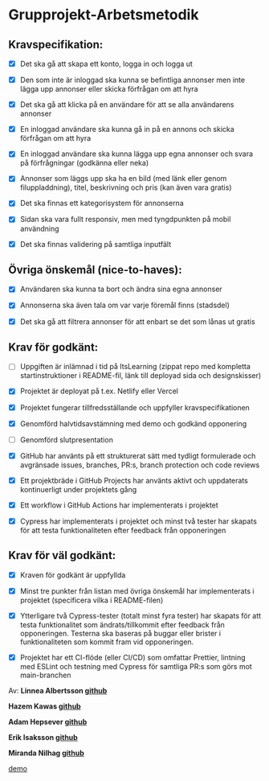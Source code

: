 # Grupprojekt-Arbetsmetodik

## Kravspecifikation:

-   [x] Det ska gå att skapa ett konto, logga in och logga ut

-   [x] Den som inte är inloggad ska kunna se befintliga annonser men inte lägga upp annonser eller skicka förfrågan om att hyra

-   [x] Det ska gå att klicka på en användare för att se alla användarens annonser

-   [x] En inloggad användare ska kunna gå in på en annons och skicka förfrågan om att hyra

-   [x] En inloggad användare ska kunna lägga upp egna annonser och svara på förfrågningar (godkänna eller neka)

-   [x] Annonser som läggs upp ska ha en bild (med länk eller genom filuppladdning), titel, beskrivning och pris (kan även vara gratis)

-   [x] Det ska finnas ett kategorisystem för annonserna

-   [x] Sidan ska vara fullt responsiv, men med tyngdpunkten på mobil användning

-   [x] Det ska finnas validering på samtliga inputfält

## Övriga önskemål (nice-to-haves):

-   [x] Användaren ska kunna ta bort och ändra sina egna annonser

-   [x] Annonserna ska även tala om var varje föremål finns (stadsdel)

-   [x] Det ska gå att filtrera annonser för att enbart se det som lånas ut gratis

## Krav för godkänt:

-   [ ] Uppgiften är inlämnad i tid på ItsLearning (zippat repo med kompletta startinstruktioner i README-fil, länk till deployad sida och designskisser)

-   [x] Projektet är deployat på t.ex. Netlify eller Vercel

-   [x] Projektet fungerar tillfredsställande och uppfyller kravspecifikationen

-   [x] Genomförd halvtidsavstämning med demo och godkänd opponering

-   [ ] Genomförd slutpresentation

-   [x] GitHub har använts på ett strukturerat sätt med tydligt formulerade och avgränsade issues, branches, PR:s, branch protection och code reviews

-   [x] Ett projektbräde i GitHub Projects har använts aktivt och uppdaterats kontinuerligt under projektets gång

-   [x] Ett workflow i GitHub Actions har implementerats i projektet

-   [x] Cypress har implementerats i projektet och minst två tester har skapats för att testa funktionaliteten efter feedback från opponeringen

## Krav för väl godkänt:

-   [x] Kraven för godkänt är uppfyllda

-   [x] Minst tre punkter från listan med övriga önskemål har implementerats i projektet (specificera vilka i README-filen)

-   [x] Ytterligare två Cypress-tester (totalt minst fyra tester) har skapats för att testa funktionalitet som ändrats/tillkommit efter feedback från opponeringen. Testerna ska baseras på buggar eller brister i funktionaliteten som kommit fram vid opponeringen.

-   [x] Projektet har ett CI-flöde (eller CI/CD) som omfattar Prettier, lintning med ESLint och testning med Cypress för samtliga PR:s som görs mot main-branchen

Av:
**Linnea Albertsson [**github**](https://github.com/liinneea-a)**

**Hazem Kawas [**github**](https://github.com/hazem-89)**

**Adam Hepsever [**github**](https://github.com/AdaHep)**

**Erik Isaksson [**github**](https://github.com/Erikisak)**

**Miranda Nilhag [**github**](https://github.com/mirrenil)**

[demo](https://chubbydog.vercel.app/)
